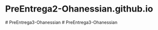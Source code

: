 # PreEntrega2-Ohanessian.github.io
#   P r e E n t r e g a 3 - O h a n e s s i a n  
 #   P r e E n t r e g a 3 - O h a n e s s i a n  
 